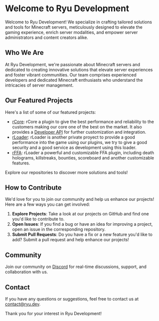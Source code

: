 # Welcome to Ryu Development

Welcome to Ryu Development! We specialize in crafting tailored solutions and tools for Minecraft servers, meticulously designed to elevate the gaming experience, enrich server modalities, and empower server administrators and content creators alike.

## Who We Are

At Ryu Development, we're passionate about Minecraft servers and dedicated to creating innovative solutions that elevate server experiences and foster vibrant communities. Our team comprises experienced developers and dedicated Minecraft enthusiasts who understand the intricacies of server management.

## Our Featured Projects

Here's a list of some of our featured projects:
- [rCore](https://github.com/RyuDevelopment/rCore): rCore a plugin to give the best performance and reliability to the customers making our core one of the best on the market. It also provides a [Developer API](https://github.com/RyuDevelopment/rCoreAPI) for further customization and integration.
- [rLoader](https://github.com/RyuDevelopment/rLoader): rLoader is another private proyect to provide a good performance into the game using our plugins, we try to give a good security and a good service as development using this loader.
- [rFFA](https://github.com/RyuDevelopment/rFFA): rLoader a powerful and customizable FFA plugin, including death holograms, killstreaks, bounties, scoreboard and another customizable features.

Explore our repositories to discover more solutions and tools!

## How to Contribute

We'd love for you to join our community and help us enhance our projects! Here are a few ways you can get involved:

1. **Explore Projects**: Take a look at our projects on GitHub and find one you'd like to contribute to.
2. **Open Issues**: If you find a bug or have an idea for improving a project, open an issue in the corresponding repository.
3. **Submit Pull Requests**: Do you have a fix or a new feature you'd like to add? Submit a pull request and help enhance our projects!

## Community

Join our community on [Discord](https://discord.gg/p7KyF7zwPJ) for real-time discussions, support, and collaboration with us.

## Contact

If you have any questions or suggestions, feel free to contact us at [contact@ryu.dev](mailto:contact@ryu.dev).

Thank you for your interest in Ryu Development!
